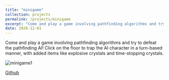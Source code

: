 ```yaml
---
title: "minigame"
collection: projects
permalink: /projects/minigame
excerpt: "Come and play a game involving pathfinding algorithms and try to defeat the pathfinding AI! Click on the floor to trap the AI character in a turn-based manner, with added items like explosive crystals and time-stopping crystals. <br/><img src='/images/minigame1.png'>"
date: 2020-12-01
---
```


Come and play a game involving pathfinding algorithms and try to defeat the pathfinding AI! Click on the floor to trap the AI character in a turn-based manner, with added items like explosive crystals and time-stopping crystals.


![minigame1](http://jinjinhe2001.github.io/images/minigame1.png)

[Github](https://github.com/jinjinhe2001/minigame)
